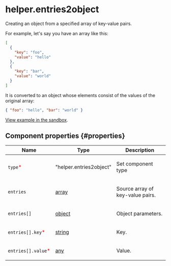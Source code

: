 # helper.entries2object

Creating an object from a specified array of key-value pairs.

For example, let's say you have an array like this:

```json
[
  {
    "key": "foo",
    "value": "hello"
  },
  {
    "key": "bar",
    "value": "world"
  }
]
```

It is converted to an object whose elements consist of the values of the original array:

```json
{ "foo": "hello", "bar": "world" }
```

[View example in the sandbox](https://clck.ru/asSbu).

## Component properties {#properties}

| Name                                                | Type                                                                             | Description                             |
| --------------------------------------------------- | -------------------------------------------------------------------------------- | --------------------------------------- |
| `type`<span style="color: red">\*</span>            | "helper.entries2object"                                                          | <p>Set component type</p>               |
| `entries`                                           | <a class="xref popup-link" href="../concepts/types.dita#types/array">array</a>   | <p>Source array of key-value pairs.</p> |
| `entries[]`                                         | <a class="xref popup-link" href="../concepts/types.dita#types/object">object</a> | <p>Object parameters.</p>               |
| `entries[].key`<span style="color: red">\*</span>   | <a class="xref popup-link" href="../concepts/types.dita#types/string">string</a> | <p>Key.</p>                             |
| `entries[].value`<span style="color: red">\*</span> | <a class="xref popup-link" href="../concepts/types.dita#types/any">any</a>       | <p>Value.</p>                           |
